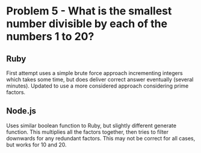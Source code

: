 # Problem 5 - What is the smallest number divisible by each of the numbers 1 to 20? #

## Ruby ##
First attempt uses a simple brute force approach incrementing integers which takes some time, but does deliver correct answer eventually (several minutes). Updated to use a more considered approach considering prime factors.

## Node.js ##
Uses similar boolean function to Ruby, but slightly different generate function.  This multiplies all the factors together, then tries to filter downwards for any redundant factors.  This may not be correct for all cases, but works for 10 and 20.